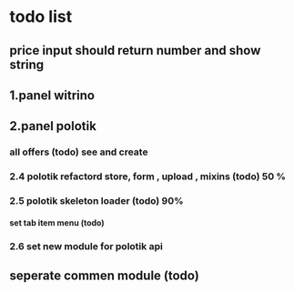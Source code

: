 # todo list

## price input should return number and show string

## 1.panel witrino

## 2.panel polotik

### all offers  (todo) see and create
### 2.4 polotik refactord store, form , upload , mixins (todo) 50 %

### 2.5 polotik skeleton loader (todo) 90%

#### set tab item menu (todo)

### 2.6 set new module for polotik api

## seperate commen module (todo)
